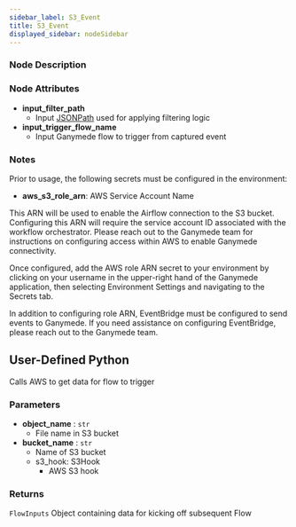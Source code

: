 ```yaml
---
sidebar_label: S3_Event
title: S3_Event
displayed_sidebar: nodeSidebar
---
```


### Node Description

### Node Attributes

- **input_filter_path**
  - Input [JSONPath](https://jsonpath.com) used for applying filtering logic
- **input_trigger_flow_name**
  - Input Ganymede flow to trigger from captured event

### Notes

Prior to usage, the following secrets must be configured in the environment:
- **aws_s3_role_arn**: AWS Service Account Name

This ARN will be used to enable the Airflow connection to the S3 bucket. Configuring this ARN
will require the service account ID associated with the workflow orchestrator.  Please reach
out to the Ganymede team for instructions on configuring access within AWS to enable Ganymede
connectivity.

Once configured, add the AWS role ARN secret to your environment by clicking on your username in
the upper-right hand of the Ganymede application, then selecting Environment Settings and
navigating to the Secrets tab.

In addition to configuring role ARN, EventBridge must be configured to send events to Ganymede.
If you need assistance on configuring EventBridge, please reach out to the Ganymede team.

## User-Defined Python

Calls AWS to get data for flow to trigger

### Parameters

- **object_name** : `str`
    - File name in S3 bucket
- **bucket_name** : `str`
    - Name of S3 bucket
  - s3_hook: S3Hook
    - AWS S3 hook

### Returns

`FlowInputs`
  Object containing data for kicking off subsequent Flow